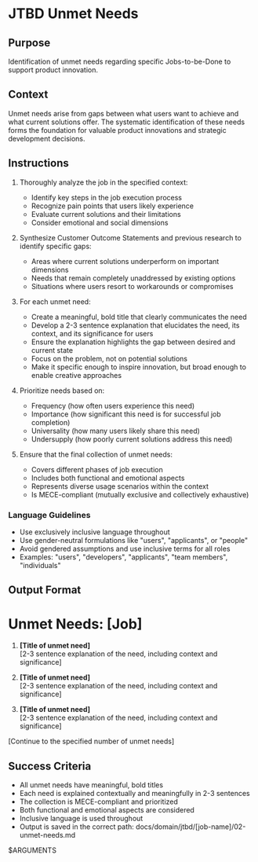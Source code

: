 # JTBD Unmet Needs

## Purpose

Identification of unmet needs regarding specific Jobs-to-be-Done to support product innovation.

## Context

Unmet needs arise from gaps between what users want to achieve and what current solutions offer. The systematic identification of these needs forms the foundation for valuable product innovations and strategic development decisions.

## Instructions

1. Thoroughly analyze the job in the specified context:
   - Identify key steps in the job execution process
   - Recognize pain points that users likely experience
   - Evaluate current solutions and their limitations
   - Consider emotional and social dimensions

2. Synthesize Customer Outcome Statements and previous research to identify specific gaps:
   - Areas where current solutions underperform on important dimensions
   - Needs that remain completely unaddressed by existing options
   - Situations where users resort to workarounds or compromises

3. For each unmet need:
   - Create a meaningful, bold title that clearly communicates the need
   - Develop a 2-3 sentence explanation that elucidates the need, its context, and its significance for users
   - Ensure the explanation highlights the gap between desired and current state
   - Focus on the problem, not on potential solutions
   - Make it specific enough to inspire innovation, but broad enough to enable creative approaches

4. Prioritize needs based on:
   - Frequency (how often users experience this need)
   - Importance (how significant this need is for successful job completion)
   - Universality (how many users likely share this need)
   - Undersupply (how poorly current solutions address this need)

5. Ensure that the final collection of unmet needs:
   - Covers different phases of job execution
   - Includes both functional and emotional aspects
   - Represents diverse usage scenarios within the context
   - Is MECE-compliant (mutually exclusive and collectively exhaustive)

### Language Guidelines

- Use exclusively inclusive language throughout
- Use gender-neutral formulations like "users", "applicants", or "people"
- Avoid gendered assumptions and use inclusive terms for all roles
- Examples: "users", "developers", "applicants", "team members", "individuals"

## Output Format

# Unmet Needs: [Job]

1. **[Title of unmet need]**  
   [2-3 sentence explanation of the need, including context and significance]

2. **[Title of unmet need]**  
   [2-3 sentence explanation of the need, including context and significance]

3. **[Title of unmet need]**  
   [2-3 sentence explanation of the need, including context and significance]

[Continue to the specified number of unmet needs]

## Success Criteria

- All unmet needs have meaningful, bold titles
- Each need is explained contextually and meaningfully in 2-3 sentences
- The collection is MECE-compliant and prioritized
- Both functional and emotional aspects are considered
- Inclusive language is used throughout
- Output is saved in the correct path: docs/domain/jtbd/[job-name]/02-unmet-needs.md

$ARGUMENTS